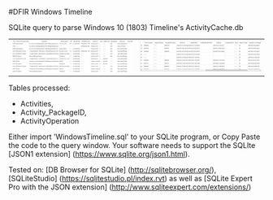 <!-- saved from url=(0023) https://github.com/kacos2000/WindowsTimeline --> 
#DFIR Windows Timeline 

SQLite query to parse Windows 10 (1803) Timeline's ActivityCache.db

<table>
    <tr>
        <td>
            <img alt="Preview 1" src="Preview1.jpg">
        </td>
        <td>
            <img alt="Preview 2" src="Preview2.jpg">
        </td>
      </tr>
</table>


Tables processed:

- Activities,
- Activity_PackageID,
- ActivityOperation

Either import 'WindowsTimeline.sql' to your SQLite program, or Copy Paste the code to the query window.
Your software needs to support the SQLIte [JSON1 extension] (https://www.sqlite.org/json1.html).

Tested on:
[DB Browser for SQLite] (http://sqlitebrowser.org/),
[SQLiteStudio] (https://sqlitestudio.pl/index.rvt) as well as
[SQLite Expert Pro with the JSON extension] (http://www.sqliteexpert.com/extensions/)

